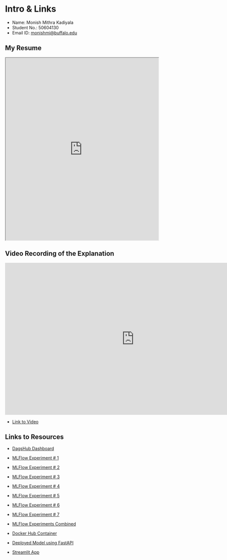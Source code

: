 # Intro & Links

- Name: Monish Mithra Kadiyala
- Student No.: 50604130
- Email ID: monishmi@buffalo.edu

## My Resume

<iframe src="https://drive.google.com/file/d/1sinJKGfK7fX5oyE8VlWEN1dPkfqHQpVb/preview" width="100%" height="600px"></iframe>



## Video Recording of the Explanation
<iframe width="850" height="500" src="https://ub.hosted.panopto.com/Panopto/Pages/Viewer.aspx?id=8695d4a0-0eed-44a4-b1c1-b24c01865f7d&start=0" frameborder="0" allowfullscreen></iframe>

- [Link to Video](https://ub.hosted.panopto.com/Panopto/Pages/Viewer.aspx?id=8695d4a0-0eed-44a4-b1c1-b24c01865f7d&start=0)

## Links to Resources
- [DagsHub Dashboard](https://dagshub.com/monimithra/heart_attack_pred_final/experiments)
- [MLFlow Experiment # 1](https://dagshub.com/monimithra/heart_attack_pred_final.mlflow/#/experiments/0?viewStateShareKey=d537fdc0c959fa49a2e0b67727b54010fcd4ffd194d195a2598ac3fdf5c6e596)
- [MLFlow Experiment # 2](https://dagshub.com/monimithra/heart_attack_pred_final.mlflow/#/experiments/1?viewStateShareKey=d537fdc0c959fa49a2e0b67727b54010fcd4ffd194d195a2598ac3fdf5c6e596)
- [MLFlow Experiment # 3](https://dagshub.com/monimithra/heart_attack_pred_final.mlflow/#/experiments/2?viewStateShareKey=d537fdc0c959fa49a2e0b67727b54010fcd4ffd194d195a2598ac3fdf5c6e596)
- [MLFlow Experiment # 4](https://dagshub.com/monimithra/heart_attack_pred_final.mlflow/#/experiments/3?viewStateShareKey=d537fdc0c959fa49a2e0b67727b54010fcd4ffd194d195a2598ac3fdf5c6e596)
- [MLFlow Experiment # 5](https://dagshub.com/monimithra/heart_attack_pred_final.mlflow/#/experiments/4?viewStateShareKey=d537fdc0c959fa49a2e0b67727b54010fcd4ffd194d195a2598ac3fdf5c6e596)
- [MLFlow Experiment # 6](https://dagshub.com/monimithra/heart_attack_pred_final.mlflow/#/experiments/5?viewStateShareKey=d537fdc0c959fa49a2e0b67727b54010fcd4ffd194d195a2598ac3fdf5c6e596)
- [MLFlow Experiment # 7](https://dagshub.com/monimithra/heart_attack_pred_final.mlflow/#/experiments/6?viewStateShareKey=d537fdc0c959fa49a2e0b67727b54010fcd4ffd194d195a2598ac3fdf5c6e596)
- [MLFlow Experiments Combined](https://dagshub.com/monimithra/heart_attack_pred_final.mlflow/#/experiments/7?viewStateShareKey=d537fdc0c959fa49a2e0b67727b54010fcd4ffd194d195a2598ac3fdf5c6e596)

- [Docker Hub Container](https://hub.docker.com/repository/docker/monimithra/fastapi-containerized-app/general)
- [Deployed Model using FastAPI](https://h-a-pred.onrender.com/docs#/default/predict_predict__post)
- [Streamlit App](https://steramlitapp-nofr9du5qgmwrbmeqg4ngr.streamlit.app/)
